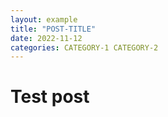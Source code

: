 ```yaml
---
layout: example
title: "POST-TITLE"
date: 2022-11-12
categories: CATEGORY-1 CATEGORY-2
---
```


# Test post
